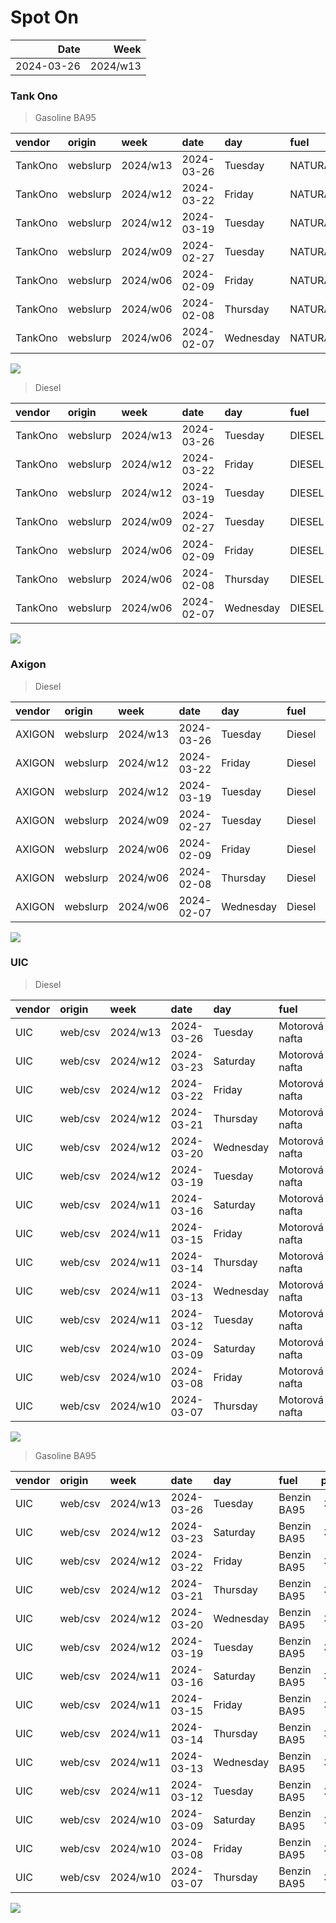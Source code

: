 Spot On
================

|       Date |     Week |
|-----------:|---------:|
| 2024-03-26 | 2024/w13 |

### Tank Ono

> Gasoline BA95

| vendor  | origin   | week     | date       | day       | fuel      | price | PriceVAT |
|:--------|:---------|:---------|:-----------|:----------|:----------|------:|---------:|
| TankOno | webslurp | 2024/w13 | 2024-03-26 | Tuesday   | NATURAL95 | 30.17 |     36.5 |
| TankOno | webslurp | 2024/w12 | 2024-03-22 | Friday    | NATURAL95 | 30.17 |     36.5 |
| TankOno | webslurp | 2024/w12 | 2024-03-19 | Tuesday   | NATURAL95 | 30.17 |     36.5 |
| TankOno | webslurp | 2024/w09 | 2024-02-27 | Tuesday   | NATURAL95 | 30.17 |     36.5 |
| TankOno | webslurp | 2024/w06 | 2024-02-09 | Friday    | NATURAL95 | 29.34 |     35.5 |
| TankOno | webslurp | 2024/w06 | 2024-02-08 | Thursday  | NATURAL95 | 29.34 |     35.5 |
| TankOno | webslurp | 2024/w06 | 2024-02-07 | Wednesday | NATURAL95 | 29.34 |     35.5 |

<img src="SpotOn_files/figure-gfm/tono-ba95-1.png" style="display: block; margin: auto auto auto 0;" />

> Diesel

| vendor  | origin   | week     | date       | day       | fuel   | price | PriceVAT |
|:--------|:---------|:---------|:-----------|:----------|:-------|------:|---------:|
| TankOno | webslurp | 2024/w13 | 2024-03-26 | Tuesday   | DIESEL | 29.67 |     35.9 |
| TankOno | webslurp | 2024/w12 | 2024-03-22 | Friday    | DIESEL | 29.67 |     35.9 |
| TankOno | webslurp | 2024/w12 | 2024-03-19 | Tuesday   | DIESEL | 29.67 |     35.9 |
| TankOno | webslurp | 2024/w09 | 2024-02-27 | Tuesday   | DIESEL | 30.50 |     36.9 |
| TankOno | webslurp | 2024/w06 | 2024-02-09 | Friday    | DIESEL | 29.34 |     35.5 |
| TankOno | webslurp | 2024/w06 | 2024-02-08 | Thursday  | DIESEL | 29.34 |     35.5 |
| TankOno | webslurp | 2024/w06 | 2024-02-07 | Wednesday | DIESEL | 29.34 |     35.5 |

<img src="SpotOn_files/figure-gfm/tono-diesel-1.png" style="display: block; margin: auto auto auto 0;" />

### Axigon

> Diesel

| vendor | origin   | week     | date       | day       | fuel   | price | PriceVAT |
|:-------|:---------|:---------|:-----------|:----------|:-------|------:|---------:|
| AXIGON | webslurp | 2024/w13 | 2024-03-26 | Tuesday   | Diesel |  31.0 |     37.5 |
| AXIGON | webslurp | 2024/w12 | 2024-03-22 | Friday    | Diesel |  30.7 |     37.2 |
| AXIGON | webslurp | 2024/w12 | 2024-03-19 | Tuesday   | Diesel |  30.7 |     37.2 |
| AXIGON | webslurp | 2024/w09 | 2024-02-27 | Tuesday   | Diesel |  31.2 |     37.8 |
| AXIGON | webslurp | 2024/w06 | 2024-02-09 | Friday    | Diesel |  30.4 |     36.8 |
| AXIGON | webslurp | 2024/w06 | 2024-02-08 | Thursday  | Diesel |  30.4 |     36.8 |
| AXIGON | webslurp | 2024/w06 | 2024-02-07 | Wednesday | Diesel |  30.4 |     36.8 |

<img src="SpotOn_files/figure-gfm/axigon-diesel-1.png" style="display: block; margin: auto auto auto 0;" />

### UIC

> Diesel

| vendor | origin  | week     | date       | day       | fuel           | price | priceVAT |
|:-------|:--------|:---------|:-----------|:----------|:---------------|------:|---------:|
| UIC    | web/csv | 2024/w13 | 2024-03-26 | Tuesday   | Motorová nafta |  29.8 |     36.1 |
| UIC    | web/csv | 2024/w12 | 2024-03-23 | Saturday  | Motorová nafta |  29.6 |     35.8 |
| UIC    | web/csv | 2024/w12 | 2024-03-22 | Friday    | Motorová nafta |  29.5 |     35.7 |
| UIC    | web/csv | 2024/w12 | 2024-03-21 | Thursday  | Motorová nafta |  29.7 |     35.9 |
| UIC    | web/csv | 2024/w12 | 2024-03-20 | Wednesday | Motorová nafta |  29.7 |     35.9 |
| UIC    | web/csv | 2024/w12 | 2024-03-19 | Tuesday   | Motorová nafta |  29.6 |     35.8 |
| UIC    | web/csv | 2024/w11 | 2024-03-16 | Saturday  | Motorová nafta |  29.5 |     35.7 |
| UIC    | web/csv | 2024/w11 | 2024-03-15 | Friday    | Motorová nafta |  29.4 |     35.6 |
| UIC    | web/csv | 2024/w11 | 2024-03-14 | Thursday  | Motorová nafta |  29.4 |     35.6 |
| UIC    | web/csv | 2024/w11 | 2024-03-13 | Wednesday | Motorová nafta |  29.3 |     35.5 |
| UIC    | web/csv | 2024/w11 | 2024-03-12 | Tuesday   | Motorová nafta |  29.4 |     35.6 |
| UIC    | web/csv | 2024/w10 | 2024-03-09 | Saturday  | Motorová nafta |  29.4 |     35.6 |
| UIC    | web/csv | 2024/w10 | 2024-03-08 | Friday    | Motorová nafta |  29.7 |     35.9 |
| UIC    | web/csv | 2024/w10 | 2024-03-07 | Thursday  | Motorová nafta |  29.6 |     35.8 |

<img src="SpotOn_files/figure-gfm/uic-diesel-1.png" style="display: block; margin: auto auto auto 0;" />

> Gasoline BA95

| vendor | origin  | week     | date       | day       | fuel        | price | priceVAT |
|:-------|:--------|:---------|:-----------|:----------|:------------|------:|---------:|
| UIC    | web/csv | 2024/w13 | 2024-03-26 | Tuesday   | Benzin BA95 |  31.0 |     37.5 |
| UIC    | web/csv | 2024/w12 | 2024-03-23 | Saturday  | Benzin BA95 |  30.7 |     37.1 |
| UIC    | web/csv | 2024/w12 | 2024-03-22 | Friday    | Benzin BA95 |  30.6 |     37.0 |
| UIC    | web/csv | 2024/w12 | 2024-03-21 | Thursday  | Benzin BA95 |  30.5 |     36.9 |
| UIC    | web/csv | 2024/w12 | 2024-03-20 | Wednesday | Benzin BA95 |  30.4 |     36.8 |
| UIC    | web/csv | 2024/w12 | 2024-03-19 | Tuesday   | Benzin BA95 |  30.2 |     36.5 |
| UIC    | web/csv | 2024/w11 | 2024-03-16 | Saturday  | Benzin BA95 |  30.1 |     36.4 |
| UIC    | web/csv | 2024/w11 | 2024-03-15 | Friday    | Benzin BA95 |  30.0 |     36.3 |
| UIC    | web/csv | 2024/w11 | 2024-03-14 | Thursday  | Benzin BA95 |  30.0 |     36.3 |
| UIC    | web/csv | 2024/w11 | 2024-03-13 | Wednesday | Benzin BA95 |  30.0 |     36.3 |
| UIC    | web/csv | 2024/w11 | 2024-03-12 | Tuesday   | Benzin BA95 |  29.9 |     36.2 |
| UIC    | web/csv | 2024/w10 | 2024-03-09 | Saturday  | Benzin BA95 |  29.8 |     36.1 |
| UIC    | web/csv | 2024/w10 | 2024-03-08 | Friday    | Benzin BA95 |  30.0 |     36.3 |
| UIC    | web/csv | 2024/w10 | 2024-03-07 | Thursday  | Benzin BA95 |  30.1 |     36.4 |

<img src="SpotOn_files/figure-gfm/uic-ba95-1.png" style="display: block; margin: auto auto auto 0;" />

